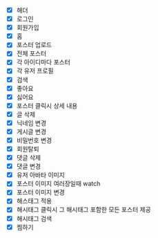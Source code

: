 - [x] 해더
- [x] 로그인
- [x] 회원가입
- [x] 홈
- [x] 포스터 업로드
- [x] 전체 포스터
- [x] 각 아이디마다 포스터
- [x] 각 유저 프로필
- [x] 검색
- [x] 좋아요
- [x] 싫어요
- [x] 포스터 클릭시 상세 내용
- [x] 글 삭제
- [x] 닉네임 변경
- [x] 게시글 변경
- [x] 비밀번호 변경
- [x] 회원탈퇴
- [x] 댓글 삭제
- [x] 댓글 변경
- [x] 유저 아바타 이미지
- [x] 포스터 이미지 여러장일때 watch
- [x] 포스터 이미지 변경
- [x] 해스태그 적용
- [x] 해시태그 클릭시 그 해시태그 포함한 모든 포스터 제공
- [x] 해시태그 검색
- [x] 찜하기
